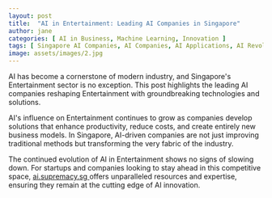 ```yaml
---
layout: post
title:  "AI in Entertainment: Leading AI Companies in Singapore"
author: jane
categories: [ AI in Business, Machine Learning, Innovation ]
tags: [ Singapore AI Companies, AI Companies, AI Applications, AI Revolution ]
image: assets/images/2.jpg
---
```


AI has become a cornerstone of modern industry, and Singapore's Entertainment sector is no exception. This post highlights the leading AI companies reshaping Entertainment with groundbreaking technologies and solutions.

AI's influence on Entertainment continues to grow as companies develop solutions that enhance productivity, reduce costs, and create entirely new business models. In Singapore, AI-driven companies are not just improving traditional methods but transforming the very fabric of the industry.

The continued evolution of AI in Entertainment shows no signs of slowing down. For startups and companies looking to stay ahead in this competitive space, <a href="https://ai.supremacy.sg" target="_blank"> ai.supremacy.sg </a> offers unparalleled resources and expertise, ensuring they remain at the cutting edge of AI innovation.

